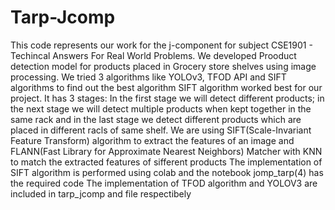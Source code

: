 # Tarp-Jcomp
This code represents our work for the j-component for subject CSE1901 - Techincal Answers For Real World Problems. 
We developed Prooduct detection model for products placed in Grocery store shelves using image processing.
We tried 3 algorithms like YOLOv3, TFOD API and SIFT algorithms to find out the best algorithm 
SIFT algorithm worked best for our project. 
It has 3 stages: In the first stage we will detect different products; in the next stage we will detect multiple products when kept together in the same rack and in the last stage we detect different products which are placed in different racls of same shelf.
We are using SIFT(Scale-Invariant Feature Transform) algorithm to extract the features of an image and FLANN(Fast Library for Approximate Nearest Neighbors) Matcher with KNN to match the extracted features of sifferent products
The implementation of SIFT algorithm is performed using colab and the notebook jomp_tarp(4) has the required code
The implementation of TFOD algorithm and YOLOV3 are included in tarp_jcomp and file respectibely
